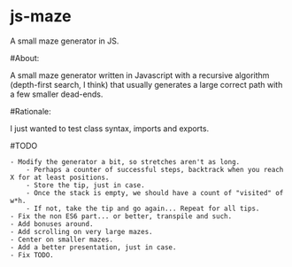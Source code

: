 js-maze
=======

A small maze generator in JS. 

#About:

A small maze generator written in Javascript with a recursive algorithm (depth-first search, I think) that usually generates a large correct path with a few smaller dead-ends.

#Rationale:

I just wanted to test class syntax, imports and exports.

#TODO

	- Modify the generator a bit, so stretches aren't as long.
		- Perhaps a counter of successful steps, backtrack when you reach X for at least positions.
		- Store the tip, just in case.
		- Once the stack is empty, we should have a count of "visited" of w*h.
		- If not, take the tip and go again... Repeat for all tips.
	- Fix the non ES6 part... or better, transpile and such.
	- Add bonuses around.
	- Add scrolling on very large mazes.
	- Center on smaller mazes.
	- Add a better presentation, just in case.
	- Fix TODO.
